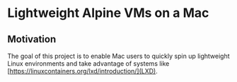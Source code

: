 # Lightweight Alpine VMs on a Mac

## Motivation
The goal of this project is to enable Mac users to quickly spin up lightweight Linux environments and take advantage of systems like [https://linuxcontainers.org/lxd/introduction/](LXD). 